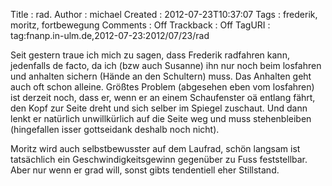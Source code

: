 Title     : rad.
Author    : michael
Created   : 2012-07-23T10:37:07
Tags      : frederik, moritz, fortbewegung
Comments  : Off
Trackback : Off
TagURI    : tag:fnanp.in-ulm.de,2012-07-23:2012/07/23/rad

Seit gestern traue ich mich zu sagen, dass Frederik radfahren kann, jedenfalls
de facto, da ich (bzw auch Susanne) ihn nur noch beim losfahren und anhalten
sichern (Hände an den Schultern) muss. Das Anhalten geht auch oft schon
alleine. Größtes Problem (abgesehen eben vom losfahren) ist derzeit noch, dass
er, wenn er an einem Schaufenster oä entlang fährt, den Kopf zur Seite dreht
und sich selber im Spiegel zuschaut. Und dann lenkt er natürlich unwillkürlich
auf die Seite weg und muss stehenbleiben (hingefallen isser gottseidank
deshalb noch nicht).

Moritz wird auch selbstbewusster auf dem Laufrad, schön langsam ist
tatsächlich ein Geschwindigkeitsgewinn gegenüber zu Fuss feststellbar. Aber
nur wenn er grad will, sonst gibts tendentiell eher Stillstand.
